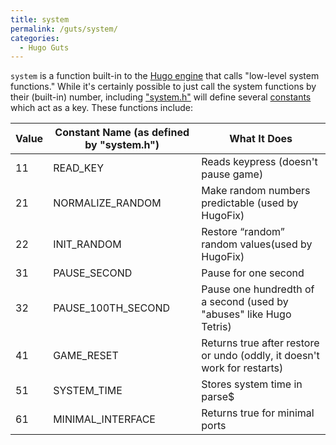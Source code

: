 ```yaml
---
title: system
permalink: /guts/system/
categories: 
  - Hugo Guts
---
```


`system` is a function built-in to the
[Hugo engine](interpreters/he/) that calls "low-level system functions."
While it's certainly possible to just call the system functions by their
(built-in) number, including
["system.h"](library/system.h/) will define several
[constants](basics/constants/) which act as a key. These functions
include:

| Value | Constant Name (as defined by "system.h") | What It Does |
| --- | --- | --- |
| 11 | READ_KEY | Reads keypress (doesn't pause game) |
| 21 | NORMALIZE_RANDOM | Make random numbers predictable (used by HugoFix) |
| 22 | INIT_RANDOM | Restore “random” random values(used by HugoFix) |
| 31 | PAUSE_SECOND | Pause for one second |
| 32 | PAUSE_100TH_SECOND | Pause one hundredth of a second (used by "abuses" like Hugo Tetris) |
| 41 | GAME_RESET | Returns true after restore or undo (oddly, it doesn't work for restarts) |
| 51 | SYSTEM_TIME | Stores system time in parse$ |
| 61 | MINIMAL_INTERFACE | Returns true for minimal ports |
